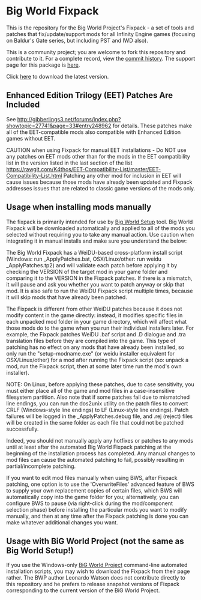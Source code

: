 # Big World Fixpack

This is the repository for the Big World Project's Fixpack - a set of tools and patches that fix/update/support mods for all Infinity Engine games (focusing on Baldur's Gate series, but including PST and IWD also).

This is a community project; you are welcome to fork this repository and contribute to it.  For a complete record, view the [commit history](https://github.com/BigWorldProject/Big-World-Fixpack/commits/master). The support page for this package is [here](http://www.shsforums.net/topic/56752-the-official-bwp-fixpack-thread/).

Click [here](https://github.com/BigWorldProject/Big-World-Fixpack/archive/master.zip) to download the latest version.

## Enhanced Edition Trilogy (EET) Patches Are Included

See <http://gibberlings3.net/forums/index.php?showtopic=27741&page=33#entry248962> for details.  These patches make all of the EET-compatible mods also compatible with Enhanced Edition games without EET.

CAUTION when using Fixpack for manual EET installations - Do NOT use any patches on EET mods other than for the mods in the EET compatibility list in the version listed in the last section of the list
<https://rawgit.com/K4thos/EET-Compatibility-List/master/EET-Compatibility-List.html>
Patching any other mod for inclusion in EET will cause issues because those mods have already been updated and Fixpack addresses issues that are related to classic game versions of the mods only.

## Usage when installing mods manually

The fixpack is primarily intended for use by [Big World Setup](https://forums.beamdog.com/discussion/44476/tool-big-world-setup-bws-mod-manager-for-baldurs-gate-enhanced-edition-trilogy-for-windows/p1) tool. Big World Fixpack will be downloaded automatically and applied to all of the mods you selected without requiring you to take any manual action. Use caution when integrating it in manual installs and make sure you understand the below:

The Big World Fixpack has a WeiDU-based cross-platform install script (Windows: run _ApplyPatches.bat,  OSX/Linux/other:  run weidu _ApplyPatches.tp2) and will validate each patch before applying it by checking the VERSION of the target mod in your game folder and comparing it to the VERSION in the Fixpack patches.  If there is a mismatch, it will pause and ask you whether you want to patch anyway or skip that mod.  It is also safe to run the WeiDU Fixpack script multiple times, because it will skip mods that have already been patched.

The Fixpack is different from other WeiDU patches because it does not modify content in the game directly:  instead, it modifies specific files in each unpacked mod folder in your game directory, which will affect what those mods do to the game when you run their individual installers later.  For example, the Fixpack patches WeiDU .baf script and .D dialogue and .tra translation files before they are compiled into the game.  This type of patching has no effect on any mods that have already been installed, so only run the "setup-modname.exe" (or weidu installer equivalent for OSX/Linux/other) for a mod after running the Fixpack script (so:  unpack a mod, run the Fixpack script, then at some later time run the mod's own installer).

NOTE:  On Linux, before applying these patches, due to case sensitivity, you must either place all of the game and mod files in a case-insensitive filesystem partition.  Also note that if some patches fail due to mismatched line endings, you can run the dos2unix utility on the patch files to convert CRLF (Windows-style line endings) to LF (Linux-style line endings).  Patch failures will be logged in the _ApplyPatches.debug file, and .rej (reject) files will be created in the same folder as each file that could not be patched successfully.

Indeed, you should not manually apply any hotfixes or patches to any mods until at least after the automated Big World Fixpack patching at the beginning of the installation process has completed.  Any manual changes to mod files can cause the automated patching to fail, possibly resulting in partial/incomplete patching.

If you want to edit mod files manually when using BWS, after Fixpack patching, one option is to use the 'OverwriteFiles' advanced feature of BWS to supply your own replacement copies of certain files, which BWS will automatically copy into the game folder for you; alternatively, you can configure BWS to pause (via right-click during the mod/component selection phase) before installing the particular mods you want to modify manually, and then at any time after the Fixpack patching is done you can make whatever additional changes you want.

## Usage with BiG World Project (not the same as Big World Setup!)

If you use the Windows-only [BiG World Project](https://kerzenburg.baldurs-gate.eu/downloads.php?cat=10) command-line automated installation scripts, you may wish to download the Fixpack from their page rather.  The BWP author Leonardo Watson does not contribute directly to this repository and he prefers to release snapshot versions of Fixpack corresponding to the current version of the BiG World Project.
